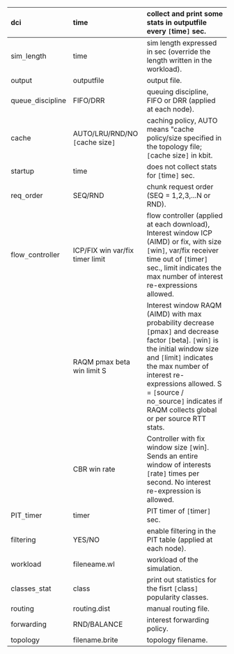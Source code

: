 |dci | time | collect and print some stats in outputfile every `[`time`]` sec.|
|:---|:-----|:----------------------------------------------------------------|
|sim`_`length | time | sim length expressed in sec (override the length written in the workload).|
|output | outputfile | output file.                                                    |
|queue`_`discipline | FIFO/DRR | queuing discipline, FIFO or DRR (applied at each node).         |
|cache | AUTO/LRU/RND/NO `[`cache size`]` |caching policy, AUTO means "cache policy/size specified in the topology file; `[`cache size`]` in kbit.|
|startup | time | does not collect stats for `[`time`]` sec.                      |
|req`_`order | SEQ/RND | chunk request order (SEQ = 1,2,3,...N or RND).                  |
|flow`_`controller | ICP/FIX win var/fix timer limit | flow controller (applied at each download), Interest window ICP (AIMD) or fix, with size `[`win`]`, var/fix receiver time out of `[`timer`]` sec., limit indicates the max number of interest re-expressions allowed.|
|    | RAQM pmax beta win limit S |  Interest window RAQM (AIMD) with max probability decrease `[`pmax`]` and decrease factor `[`beta]. `[`win`]` is the initial window size and `[`limit`]` indicates the max number of interest re-expressions allowed. S = `[`source / no`_`source`]` indicates if RAQM collects global or per source RTT stats.|
|    | CBR win rate | Controller with fix window size `[`win]. Sends an entire window of interests `[`rate`]` times per second. No interest re-expression is allowed.|
|PIT`_`timer | timer | PIT timer of `[`timer`]` sec.                                   |
|filtering | YES/NO | enable filtering in the PIT table (applied at each node).       |
|workload | fileneame.wl | workload of the simulation.                                     |
|classes`_`stat | class | print out statistics for the fisrt `[`class`]` popularity classes.|
|routing | routing.dist | manual routing file.                                            |
|forwarding | RND/BALANCE | interest forwarding policy.                                     |
|topology | filename.brite | topology filename.                                              |